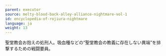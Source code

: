 ```yaml
---
parent: executor
source: melty-blood-back-alley-alliance-nightmare-vol-1
id: encyclopedia-of-rojiura-nightmare
language: ja
weight: 13
---
```


聖堂教会お抱えの処刑人。吸血種などの“聖堂教会の教義に存在しない異端”を排撃するための戦闘要員。
